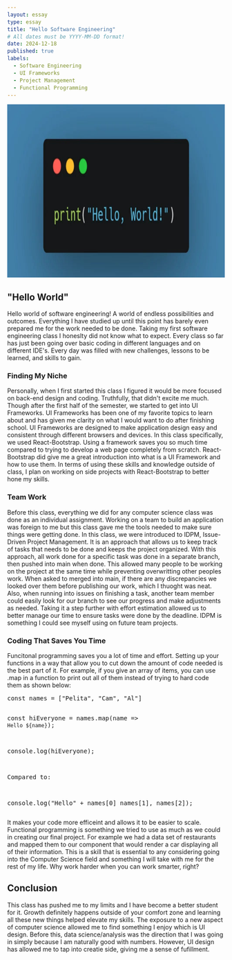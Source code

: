 ```yaml
---
layout: essay
type: essay
title: "Hello Software Engineering"
# All dates must be YYYY-MM-DD format!
date: 2024-12-18
published: true
labels:
  - Software Engineering 
  - UI Frameworks
  - Project Management
  - Functional Programming
---
```


<div>
<div class="mx-auto">
<img src="../img/helloworld.jpg" alt="Hello World Coding" class="text-center" height="400px" >
</div>
<h2>"Hello World"</h2>
<p>Hello world of software engineering! A world of endless possibilities and outcomes. Everything I have studied up until this point has barely even prepared me for the work needed to be done. Taking my first software engineering class I honeslty did not know what to expect. Every class so far has just been going over basic coding in different languages and on different IDE's. Every day was filled with new challenges, lessons to be learned, and skills to gain.</p>

<h3>Finding My Niche</h3>
<p>Personally, when I first started this class I figured it would be more focused on back-end design and coding. Truthfully, that didn't excite me much. Though after the first half of the semester, we started to get into UI Frameworks. UI Frameworks has been one of my favorite topics to learn about and has given me clarity on what I would want to do after finishing school. UI Frameworks are designed to make application design easy and consistent through different browsers and devices. In this class specifically, we used React-Bootstrap. Using a framework saves you so much time compared to trying to develop a web page completely from scratch. React-Bootstrap did give me a great introduction into what is a UI Framework and how to use them. In terms of using these skills and knowledge outside of class, I plan on working on side projects with React-Bootstrap to better hone my skills.</p>

<h3>Team Work</h3>
<p>Before this class, everything we did for any computer science class was done as an individual assignment. Working on a team to build an application was foreign to me but this class gave me the tools needed to make sure things were getting done. In this class, we were introduced to IDPM, Issue-Driven Project Management. It is an approach that allows us to keep track of tasks that needs to be done and keeps the project organized. With this approach, all work done for a specific task was done in a separate branch, then pushed into main when done. This allowed many people to be working on the project at the same time while preventing overwritting other peoples work. When asked to merged into main, if there are any discrepancies we looked over them before publishing our work, which I thuoght was neat. Also, when running into issues on finishing a task, another team member could easily look for our branch to see our progress and make adjustments as needed. Taking it a step further with effort estimation allowed us to better manage our time to ensure tasks were done by the deadline. IDPM is something I could see myself using on future team projects.</p>

<h3>Coding That Saves You Time</h3>
<p>Funcitonal programming saves you a lot of time and effort. Setting up your functions in a way that allow you to cut down the amount of code needed is the best part of it. For example, if you give an array of items, you can use .map in a function to print out all of them instead of trying to hard code them as shown below:
<pre>
const names = ["Pelita", "Cam", "Al"]

const hiEveryone = names.map(name => `Hello ${name}`);

console.log(hiEveryone);

Compared to:

console.log("Hello" + names[0] names[1], names[2]);
</pre>
It makes your code more efficeint and allows it to be easier to scale. Functional programming is something we tried to use as much as we could in creating our final project. For example we had a data set of restaurants and mapped them to our component that would render a car displaying all of their information. This is a skill that is essential to any considering going into the Computer Science field and something I will take with me for the rest of my life. Why work harder when you can work smarter, right?
</p>

<h2>Conclusion</h2>
<p>This class has pushed me to my limits and I have become a better student for it. Growth definitely happens outside of your comfort zone and learning all these new things helped elevate my skills. The exposure to a new aspect of computer science allowed me to find something I enjoy which is UI design. Before this, data science/analysis was the direction that I was going in simply because I am naturally good with numbers. However, UI design has allowed me to tap into creatie side, giving me a sense of fufillment.</p>
</div>